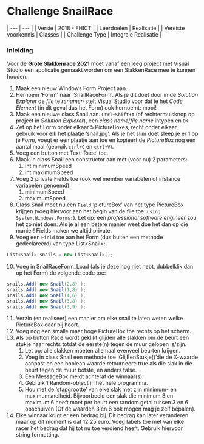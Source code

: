 # Challenge SnailRace

| --- | --- |
| Versie | 2018 - FHICT |
| Leerdoelen | Realisatie |
| Vereiste voorkennis | Classes |
| Challenge Type | Integrale Realisatie |


### Inleiding

Voor de **Grote Slakkenrace 2021** moet vanaf een leeg project met Visual Studio
een applicatie gemaakt worden om een SlakkenRace mee te kunnen houden.

1.	Maak een nieuw Windows Form Project aan.
2.	Hernoem ‘Form1’ naar ‘SnailRaceForm’. Als je dit doet door in de *Solution Explorer* de *file* te *renamen* stelt Visual Studio voor dat ie het *Code Element* (in dit geval dus het Form) ook hernoemt: mooi!
3.	Maak een nieuwe class Snail aan. `Ctrl+Shift+A` (of rechtermuisknop op project in *Solution Explorer*), een *class name*/*file name* intypen en `OK`.
4.	Zet op het Form onder elkaar 5 PictureBoxes, recht onder elkaar, gebruik voor elk het plaatje ‘snail.jpg’. Als je het slim doet sleep je er 1 op je *Form*, voegt er een plaatje aan toe en kopieert de *PictureBox* nog een aantal maal (gebruik `ctrl+C` en `ctrl+V`).
5.	Voeg een button met Text ‘Race’ toe. 
6.	Maak in class Snail een constructor aan met (voor nu) 2 parameters:
	1.	int minimumSpeed
	2.	int maximumSpeed
7.	Voeg 2 private Fields toe (ook wel member variabelen of instance variabelen genoemd):
	1.	minimumSpeed
	2.	maximumSpeed
8.	Class Snail moet nu een `Field` ‘pictureBox’ van het type PictureBox krijgen (voeg hiervoor aan het begin van de file toe: `using System.Windows.Forms;`). Let op: een *professional software engineer* zou het zo niet doen: Als je al een betere manier weet doe het dan op die manier! Fields maken we altijd private. 
9.	Voeg een `Field` toe aan het Form (dus buiten een methode gedeclareerd) van type List&lt;Snail&gt;:

```cs
List<Snail> snails = new List<Snail>();
```

10.	Voeg in SnailRaceForm_Load (als je deze nog niet hebt, dubbelklik dan op het Form) de volgende code toe:

```cs 
snails.Add( new Snail(2,8) );
snails.Add( new Snail(1,8) );
snails.Add( new Snail(4,6) );
snails.Add( new Snail(3,8) );
snails.Add( new Snail(3,9) );
```

11.	Verzin (en realiseer) een manier om elke snail te laten weten welke PictureBox daar bij hoort.
12.	Voeg nog een smalle maar hoge PictureBox toe rechts op het scherm.
13.	Als op button Race wordt geklikt glijden alle slakken om de beurt een stukje naar rechts totdat de eerste(n) tegen de muur gelopen is/zijn.
	1.	Let op: alle slakken moeten allemaal evenveel beurten krijgen. 
	2.	Voeg in class Snail een methode toe ‘GlijEenStukje()’die de X-waarde aanpast en een boolean waarde retourneert: true als die slak in die beurt tegen de muur botste, en anders false.
	3.	Een MessageBox meldt achteraf de winnaar(s). 
	4.	Gebruik 1 Random-object in het hele programma. 
	5.	Hou met de ‘stapgrootte’ van elke slak met zijn minimum- en maximumsnelheid. Bijvoorbeeld een slak die minimum 3 en maximum 6 heeft moet per beurt een random getal tussen 3 en 6 opschuiven (Of de waarden 3 en 6 ook mogen mag je zelf bepalen).
14.	Elke winnaar krijgt er een bedrag bij. Dit bedrag kan later veranderen maar op dit moment is dat 12,25 euro. Voeg labels toe met van elke racer het bedrag dat hij tot nu toe verdiend heeft. Gebruik hiervoor string formatting.
